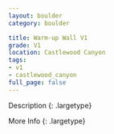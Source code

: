 ```yaml
---
layout: boulder
category: boulder

title: Warm-up Wall V1
grade: V1
location: Castlewood Canyon
tags:
- v1
- castlewood_canyon
full_page: false
---
```



Description
{: .largetype}


More Info
{: .largetype}

